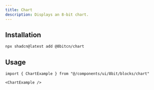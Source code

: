 ```yaml
---
title: Chart
description: Displays an 8-bit chart.
---
```


## Installation

```bash
npx shadcn@latest add @8bitcn/chart
```

## Usage

```tsx showLineNumbers
import { ChartExample } from "@/components/ui/8bit/blocks/chart"
```

```tsx showLineNumbers
<ChartExample />
```
